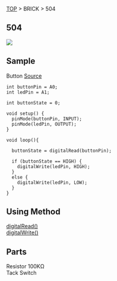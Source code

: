 <a href="http://fabo1.github.io/Web/">TOP</a> > BRICK > 504
## 504
<img src="https://github.com/FaBo1/brick_button/blob/master/Image/brick_%23504.jpg?raw=true">

## Sample
Button [Source](https://github.com/FaBo1/brick_button/blob/master/Arduino/ButtonSample1/ButtonSample1.ino) <br>
```
int buttonPin = A0;
int ledPin = A1;

int buttonState = 0;

void setup() {
  pinMode(buttonPin, INPUT); 
  pinMode(ledPin, OUTPUT);         
}

void loop(){
 
  buttonState = digitalRead(buttonPin);

  if (buttonState == HIGH) {        
    digitalWrite(ledPin, HIGH);  
  } 
  else {
    digitalWrite(ledPin, LOW); 
  }
}
```


## Using Method
[digitalRead()](http://arduino.cc/de/Reference/DigitalRead)<br>
[digitalWrite()](http://arduino.cc/de/Reference/DigitalWrite)<br>

## Parts
Resistor 100KΩ<br>
Tack Switch<br>

